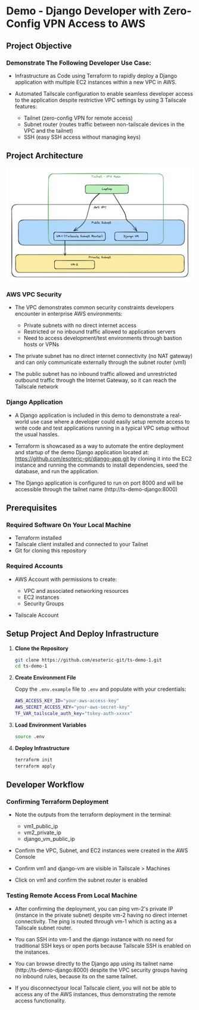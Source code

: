 # Demo - Django Developer with Zero-Config VPN Access to AWS

## Project Objective
### Demonstrate The Following Developer Use Case:

- Infrastructure as Code using Terraform to rapidly deploy a Django application with multiple EC2 instances within a new VPC in AWS. 

- Automated Tailscale configuration to enable seamless developer access to the application despite restrictive VPC settings by using 3 Tailscale features:
  - Tailnet (zero-config VPN for remote access)
  - Subnet router (routes traffic between non-tailscale devices in the VPC and the tailnet)
  - SSH (easy SSH access without managing keys)


## Project Architecture
![Project Architecture](./images/architecture.png)

### AWS VPC Security

- The VPC demonstrates common security constraints developers encounter in enterprise AWS environments:
  - Private subnets with no direct internet access
  - Restricted or no inbound traffic allowed to application servers
  - Need to access development/test environments through bastion hosts or VPNs

- The private subnet has no direct internet connectivity (no NAT gateway) and can only communicate externally through the subnet router (vm1)

- The public subnet has no inbound traffic allowed and unrestricted outbound traffic through the Internet Gateway, so it can reach the Tailscale network

### Django Application

- A Django application is included in this demo to demonstrate a real-world use case where a developer could easily setup remote access to write code and test applications running in a typical VPC setup without the usual hassles.

- Terraform is showcased as a way to automate the entire deployment and startup of the demo Django application located at: https://github.com/esoteric-git/django-app.git by cloning it into the EC2 instance and running the commands to install dependencies, seed the database, and run the application.

- The Django application is configured to run on port 8000 and will be accessible through the tailnet name (http://ts-demo-django:8000)

## Prerequisites

### Required Software On Your Local Machine

- Terraform installed 
- Tailscale client installed and connected to your Tailnet
- Git for cloning this repository

### Required Accounts

- AWS Account with permissions to create:
  - VPC and associated networking resources
  - EC2 instances
  - Security Groups

- Tailscale Account

## Setup Project And Deploy Infrastructure

1. **Clone the Repository**
   ```bash
   git clone https://github.com/esoteric-git/ts-demo-1.git
   cd ts-demo-1
   ```

2. **Create Environment File**
   
   Copy the `.env.example` file to `.env` and populate with your credentials:
   ```bash
   AWS_ACCESS_KEY_ID="your-aws-access-key"
   AWS_SECRET_ACCESS_KEY="your-aws-secret-key"
   TF_VAR_tailscale_auth_key="tskey-auth-xxxxx"
   ```

3. **Load Environment Variables**
   ```bash
   source .env
   ```

4. **Deploy Infrastructure**
   ```bash
   terraform init
   terraform apply
   ```

## Developer Workflow

### Confirming Terraform Deployment

- Note the outputs from the terraform deployment in the terminal:
  - vm1_public_ip
  - vm2_private_ip
  - django_vm_public_ip

- Confirm the VPC, Subnet, and EC2 instances were created in the AWS Console

- Confirm vm1 and django-vm are visible in Tailscale > Machines

- Click on vm1 and confirm the subnet router is enabled

### Testing Remote Access From Local Machine

- After confirming the deployment, you can ping vm-2's private IP (instance in the private subnet) despite vm-2 having no direct internet connectivity. The ping is routed through vm-1 which is acting as a Tailscale subnet router.

- You can SSH into vm-1 and the django instance with no need for traditional SSH keys or open ports because Tailscale SSH is enabled on the instances.

- You can browse directly to the Django app using its tailnet name (http://ts-demo-django:8000) despite the VPC security groups having no inbound rules, because its on the same tailnet.

- If you disconnectyour local Tailscale client, you will not be able to access any of the AWS instances, thus demonstrating the remote access functionality.
